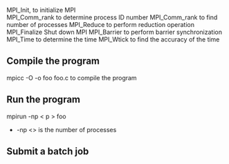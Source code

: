 MPI_Init, to initialize MPI  
MPI_Comm_rank to determine process ID number
MPI_Comm_rank to find number of processes
MPI_Reduce to perform reduction operation
MPI_Finalize Shut down MPI
MPI_Barrier to perform barrier synchronization
MPI_Time to determine the time
MPI_Wtick to find the accuracy of the time


Compile the program
-----
mpicc -O -o foo foo.c to compile the program

Run the program
-----
mpirun -np < p > foo
- -np <> is the number of processes

Submit a batch job
-----

